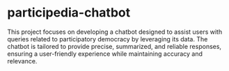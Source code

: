 # participedia-chatbot
This project focuses on developing a chatbot designed to assist users with queries related to participatory democracy by leveraging its data. The chatbot is tailored to provide precise, summarized, and reliable responses, ensuring a user-friendly experience while maintaining accuracy and relevance.
